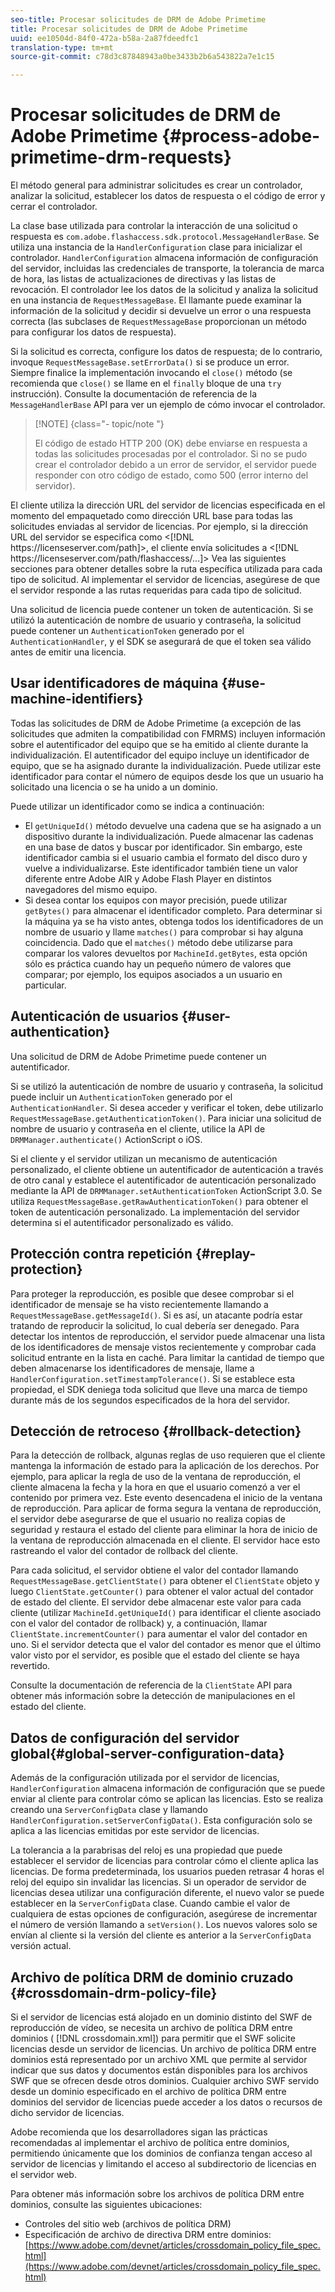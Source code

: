 ```yaml
---
seo-title: Procesar solicitudes de DRM de Adobe Primetime
title: Procesar solicitudes de DRM de Adobe Primetime
uuid: ee10504d-84f0-472a-b58a-2a87fdeedfc1
translation-type: tm+mt
source-git-commit: c78d3c87848943a0be3433b2b6a543822a7e1c15

---
```



# Procesar solicitudes de DRM de Adobe Primetime {#process-adobe-primetime-drm-requests}

El método general para administrar solicitudes es crear un controlador, analizar la solicitud, establecer los datos de respuesta o el código de error y cerrar el controlador.

La clase base utilizada para controlar la interacción de una solicitud o respuesta es `com.adobe.flashaccess.sdk.protocol.MessageHandlerBase`. Se utiliza una instancia de la `HandlerConfiguration` clase para inicializar el controlador. `HandlerConfiguration` almacena información de configuración del servidor, incluidas las credenciales de transporte, la tolerancia de marca de hora, las listas de actualizaciones de directivas y las listas de revocación. El controlador lee los datos de la solicitud y analiza la solicitud en una instancia de `RequestMessageBase`. El llamante puede examinar la información de la solicitud y decidir si devuelve un error o una respuesta correcta (las subclases de `RequestMessageBase` proporcionan un método para configurar los datos de respuesta).

Si la solicitud es correcta, configure los datos de respuesta; de lo contrario, invoque `RequestMessageBase.setErrorData()` si se produce un error. Siempre finalice la implementación invocando el `close()` método (se recomienda que `close()` se llame en el `finally` bloque de una `try` instrucción). Consulte la documentación de referencia de la `MessageHandlerBase` API para ver un ejemplo de cómo invocar el controlador.

>[!NOTE] {class=&quot;- topic/note &quot;}
>
>El código de estado HTTP 200 (OK) debe enviarse en respuesta a todas las solicitudes procesadas por el controlador. Si no se pudo crear el controlador debido a un error de servidor, el servidor puede responder con otro código de estado, como 500 (error interno del servidor).

El cliente utiliza la dirección URL del servidor de licencias especificada en el momento del empaquetado como dirección URL base para todas las solicitudes enviadas al servidor de licencias. Por ejemplo, si la dirección URL del servidor se especifica como &lt;[!DNL ht<span></span>tps://licenseserver.com/path]>, el cliente envía solicitudes a &lt;[!DNL ht<span></span>tps://licenseserver.com/path/flashaccess/...]> Vea las siguientes secciones para obtener detalles sobre la ruta específica utilizada para cada tipo de solicitud. Al implementar el servidor de licencias, asegúrese de que el servidor responde a las rutas requeridas para cada tipo de solicitud.

Una solicitud de licencia puede contener un token de autenticación. Si se utilizó la autenticación de nombre de usuario y contraseña, la solicitud puede contener un `AuthenticationToken` generado por el `AuthenticationHandler`, y el SDK se asegurará de que el token sea válido antes de emitir una licencia.

## Usar identificadores de máquina {#use-machine-identifiers}

Todas las solicitudes de DRM de Adobe Primetime (a excepción de las solicitudes que admiten la compatibilidad con FMRMS) incluyen información sobre el autentificador del equipo que se ha emitido al cliente durante la individualización. El autentificador del equipo incluye un identificador de equipo, que se ha asignado durante la individualización. Puede utilizar este identificador para contar el número de equipos desde los que un usuario ha solicitado una licencia o se ha unido a un dominio.

Puede utilizar un identificador como se indica a continuación:

* El `getUniqueId()` método devuelve una cadena que se ha asignado a un dispositivo durante la individualización. Puede almacenar las cadenas en una base de datos y buscar por identificador. Sin embargo, este identificador cambia si el usuario cambia el formato del disco duro y vuelve a individualizarse. Este identificador también tiene un valor diferente entre Adobe AIR y Adobe Flash Player en distintos navegadores del mismo equipo.
* Si desea contar los equipos con mayor precisión, puede utilizar `getBytes()` para almacenar el identificador completo. Para determinar si la máquina ya se ha visto antes, obtenga todos los identificadores de un nombre de usuario y llame `matches()` para comprobar si hay alguna coincidencia. Dado que el `matches()` método debe utilizarse para comparar los valores devueltos por `MachineId.getBytes`, esta opción sólo es práctica cuando hay un pequeño número de valores que comparar; por ejemplo, los equipos asociados a un usuario en particular.

## Autenticación de usuarios {#user-authentication}

Una solicitud de DRM de Adobe Primetime puede contener un autentificador.

Si se utilizó la autenticación de nombre de usuario y contraseña, la solicitud puede incluir un `AuthenticationToken` generado por el `AuthenticationHandler`. Si desea acceder y verificar el token, debe utilizarlo `RequestMessageBase.getAuthenticationToken()`. Para iniciar una solicitud de nombre de usuario y contraseña en el cliente, utilice la API de `DRMManager.authenticate()` ActionScript o iOS.

Si el cliente y el servidor utilizan un mecanismo de autenticación personalizado, el cliente obtiene un autentificador de autenticación a través de otro canal y establece el autentificador de autenticación personalizado mediante la API de `DRMManager.setAuthenticationToken` ActionScript 3.0. Se utiliza `RequestMessageBase.getRawAuthenticationToken()` para obtener el token de autenticación personalizado. La implementación del servidor determina si el autentificador personalizado es válido.

## Protección contra repetición {#replay-protection}

Para proteger la reproducción, es posible que desee comprobar si el identificador de mensaje se ha visto recientemente llamando a `RequestMessageBase.getMessageId()`. Si es así, un atacante podría estar tratando de reproducir la solicitud, lo cual debería ser denegado. Para detectar los intentos de reproducción, el servidor puede almacenar una lista de los identificadores de mensaje vistos recientemente y comprobar cada solicitud entrante en la lista en caché. Para limitar la cantidad de tiempo que deben almacenarse los identificadores de mensaje, llame a `HandlerConfiguration.setTimestampTolerance()`. Si se establece esta propiedad, el SDK deniega toda solicitud que lleve una marca de tiempo durante más de los segundos especificados de la hora del servidor.

## Detección de retroceso {#rollback-detection}

Para la detección de rollback, algunas reglas de uso requieren que el cliente mantenga la información de estado para la aplicación de los derechos. Por ejemplo, para aplicar la regla de uso de la ventana de reproducción, el cliente almacena la fecha y la hora en que el usuario comenzó a ver el contenido por primera vez. Este evento desencadena el inicio de la ventana de reproducción. Para aplicar de forma segura la ventana de reproducción, el servidor debe asegurarse de que el usuario no realiza copias de seguridad y restaura el estado del cliente para eliminar la hora de inicio de la ventana de reproducción almacenada en el cliente. El servidor hace esto rastreando el valor del contador de rollback del cliente.

Para cada solicitud, el servidor obtiene el valor del contador llamando `RequestMessageBase.getClientState()` para obtener el `ClientState` objeto y luego `ClientState.getCounter()` para obtener el valor actual del contador de estado del cliente. El servidor debe almacenar este valor para cada cliente (utilizar `MachineId.getUniqueId()` para identificar el cliente asociado con el valor del contador de rollback) y, a continuación, llamar `ClientState.incrementCounter()` para aumentar el valor del contador en uno. Si el servidor detecta que el valor del contador es menor que el último valor visto por el servidor, es posible que el estado del cliente se haya revertido.

Consulte la documentación de referencia de la `ClientState` API para obtener más información sobre la detección de manipulaciones en el estado del cliente.

## Datos de configuración del servidor global{#global-server-configuration-data}

Además de la configuración utilizada por el servidor de licencias, `HandlerConfiguration` almacena información de configuración que se puede enviar al cliente para controlar cómo se aplican las licencias. Esto se realiza creando una `ServerConfigData` clase y llamando `HandlerConfiguration.setServerConfigData()`. Esta configuración solo se aplica a las licencias emitidas por este servidor de licencias.

La tolerancia a la parabrisas del reloj es una propiedad que puede establecer el servidor de licencias para controlar cómo el cliente aplica las licencias. De forma predeterminada, los usuarios pueden retrasar 4 horas el reloj del equipo sin invalidar las licencias. Si un operador de servidor de licencias desea utilizar una configuración diferente, el nuevo valor se puede establecer en la `ServerConfigData` clase. Cuando cambie el valor de cualquiera de estas opciones de configuración, asegúrese de incrementar el número de versión llamando a `setVersion()`. Los nuevos valores solo se envían al cliente si la versión del cliente es anterior a la `ServerConfigData` versión actual.

## Archivo de política DRM de dominio cruzado {#crossdomain-drm-policy-file}

Si el servidor de licencias está alojado en un dominio distinto del SWF de reproducción de vídeo, se necesita un archivo de política DRM entre dominios ( [!DNL crossdomain.xml]) para permitir que el SWF solicite licencias desde un servidor de licencias. Un archivo de política DRM entre dominios está representado por un archivo XML que permite al servidor indicar que sus datos y documentos están disponibles para los archivos SWF que se ofrecen desde otros dominios. Cualquier archivo SWF servido desde un dominio especificado en el archivo de política DRM entre dominios del servidor de licencias puede acceder a los datos o recursos de dicho servidor de licencias.

Adobe recomienda que los desarrolladores sigan las prácticas recomendadas al implementar el archivo de política entre dominios, permitiendo únicamente que los dominios de confianza tengan acceso al servidor de licencias y limitando el acceso al subdirectorio de licencias en el servidor web.

Para obtener más información sobre los archivos de política DRM entre dominios, consulte las siguientes ubicaciones:

* Controles del sitio web (archivos de política DRM)
* Especificación de archivo de directiva DRM entre dominios: [https://www.adobe.com/devnet/articles/crossdomain_policy_file_spec.html](https://www.adobe.com/devnet/articles/crossdomain_policy_file_spec.html)